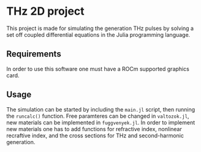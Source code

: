 # THz 2D project
This project is made for simulating the generation THz pulses by solving a set off coupled differential equations in the Julia programming language.
## Requirements
In order to use this software one must have a ROCm supported graphics card.
## Usage
The simulation can be started by including the ```main.jl``` script, then running the ```runcalc()``` function. Free paramteres can be changed in ```valtozok.jl```, new materials can be implemented in ```fuggvenyek.jl```. In order to implement new materials one has to add functions for refractive index, nonlinear recraftive index, and the cross sections for THz and second-harmonic generation.
